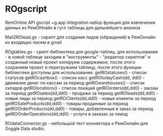 # ROgscript
RemOnline API gscript +g.app integration
набор функция для извлечения данных из РемОНлайн в гугл таблицы для дальнейшего анализа

Mail2ROlead.gs - скрипт для создания лидов (обращений) в РемОнлайн из входящих писем в gmail

ROgtables.gs - срипт-библиотека для google-таблиц. для использования - в новой таблице заходим в "инструменты" - "редактор скриптов" и созданный новый проект
копируем содержимое, после этого сохраняем проект и перегружаем таблицу, после этого функции библиотеки доступны для использования.
  getROstatuses() - список статусов
  getROcashbox() - список касс
  getROtodayCash(dd, dd0) - движение денег по кассам за период
  getROwarehouses() - список складов
  getROlocations() - список локаций
  getROorders(dd,dd0) - закзаы за период
  getROsales(dd,dd0) - продажи за период
  getROleads(dd,dd0) - новые лиды за период
  getROClients(dd,dd0) - новые клиенты за период
  getROSaleProducts(dd,dd0) - товары проданные за период
  getROOrderProducts(dd,dd0) - товары, добавленные в заказ за период
  getROOrderOperations(dd,dd0) - услуги в заказах за пеиод
  
ROdataConnector.gs - небольшой тест коннектора к РемОнлайн для Goggle Data studio.
